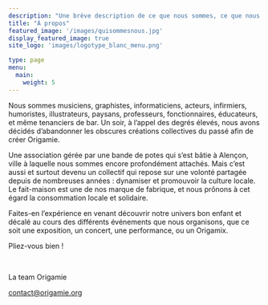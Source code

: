```yaml
---
description: "Une brève description de ce que nous sommes, ce que nous pensons être ou peut-être même de ce que nous ne sommes pas."
title: "À propos"
featured_image: '/images/quisommesnous.jpg'
display_featured_image: true
site_logo: 'images/logotype_blanc_menu.png'

type: page
menu:
  main:
    weight: 5
---
```


Nous sommes musiciens, graphistes, informaticiens, acteurs, infirmiers, humoristes, illustrateurs, paysans, professeurs, fonctionnaires, éducateurs, et même tenanciers de bar. Un soir, à l’appel des degrés élevés, nous avons décidés d’abandonner les obscures créations collectives du passé afin de créer Origamie.

Une association gérée par une bande de potes qui s’est bâtie à Alençon, ville à laquelle nous sommes encore profondément attachés. Mais c’est aussi et surtout devenu un collectif qui repose sur une volonté partagée depuis de nombreuses années : dynamiser et promouvoir la culture locale. Le fait-maison est une de nos marque de fabrique, et nous prônons à cet égard la consommation locale et solidaire. 

Faites-en l’expérience en venant découvrir notre univers bon enfant et décalé au cours des différents événements que nous organisons, que ce soit une exposition, un concert, une performance, ou un Origamix. 

Pliez-vous bien !

<br/>

La team Origamie

contact@origamie.org